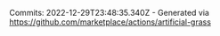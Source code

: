 Commits: 2022-12-29T23:48:35.340Z - Generated via https://github.com/marketplace/actions/artificial-grass
<br>
